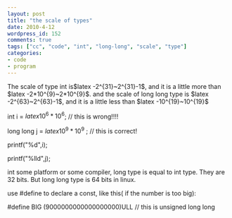 ```yaml
---
layout: post
title: "the scale of types"
date: 2010-4-12
wordpress_id: 152
comments: true
tags: ["cc", "code", "int", "long-long", "scale", "type"]
categories:
- code
- program
---
```

<meta name="_edit_last" content="1" />
<meta name="views" content="328" />
The scale of type int is$latex -2^{31}~2^{31}-1$, and it is a little more than $latex -2*10^{9}~2*10^{9}$. and the scale of long long type is $latex -2^{63}~2^{63}-1$, and it is a little less than $latex -10^{19}~10^{19}$

int i = $latex 10^{6}* 10^{6}$; // this is wrong!!!!

long long j = $latex 10^{9}* 10^{9}$ ; // this is correct!

printf("%d",i);

printf("%lld",j);

int some platform or some compiler, long type is equal to int type. They are 32 bits. But long long type is 64 bits in linux.

use #define to declare a const, like this( if the number is too big):

#define BIG (9000000000000000000)ULL // this is unsigned long long
